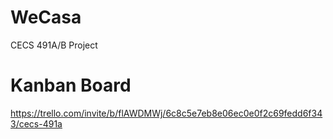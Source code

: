 # WeCasa
CECS 491A/B Project

# Kanban Board
https://trello.com/invite/b/flAWDMWj/6c8c5e7eb8e06ec0e0f2c69fedd6f343/cecs-491a
